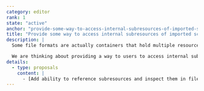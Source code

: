 ```yaml
---
category: editor
rank: 1
state: "active"
anchor: "provide-some-way-to-access-internal-subresources-of-imported-scenes"
title: "Provide some way to access internal subresources of imported scenes"
description: |
  Some file formats are actually containers that hold multiple resources. FBX and GLTF files are one of these, as they not only contain 3D models, but also can contain animations and textures. Currently, the only way to expose these resources is to tell the editor to pull these out on import.

  We are thinking about providing a way to users to access internal subresources.
details:
  - type: proposals
    content: |
      - [Add ability to reference subresources and inspect them in filesystem #8750](https://github.com/godotengine/godot-proposals/issues/8750)
---
```

